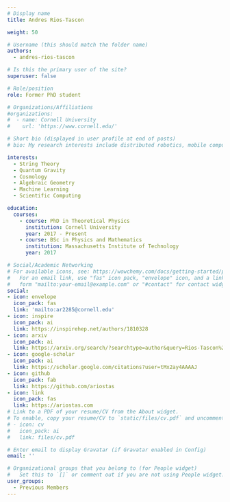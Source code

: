 ```yaml
---
# Display name
title: Andres Rios-Tascon

weight: 50

# Username (this should match the folder name)
authors:
  - andres-rios-tascon

# Is this the primary user of the site?
superuser: false

# Role/position
role: Former PhD student

# Organizations/Affiliations
#organizations:
#  - name: Cornell University
#    url: 'https://www.cornell.edu/'

# Short bio (displayed in user profile at end of posts)
# bio: My research interests include distributed robotics, mobile computing and programmable matter.

interests:
  - String Theory
  - Quantum Gravity
  - Cosmology
  - Algebraic Geometry
  - Machine Learning
  - Scientific Computing

education:
  courses:
    - course: PhD in Theoretical Physics
      institution: Cornell University
      year: 2017 - Present
    - course: BSc in Physics and Mathematics
      institution: Massachusetts Institute of Technology
      year: 2017

# Social/Academic Networking
# For available icons, see: https://wowchemy.com/docs/getting-started/page-builder/#icons
#   For an email link, use "fas" icon pack, "envelope" icon, and a link in the
#   form "mailto:your-email@example.com" or "#contact" for contact widget.
social:
- icon: envelope
  icon_pack: fas
  link: 'mailto:ar2285@cornell.edu'
- icon: inspire
  icon_pack: ai
  link: https://inspirehep.net/authors/1810328
- icon: arxiv
  icon_pack: ai
  link: https://arxiv.org/search/?searchtype=author&query=Rios-Tascon%2C+A
- icon: google-scholar
  icon_pack: ai
  link: https://scholar.google.com/citations?user=tMx2ay4AAAAJ
- icon: github
  icon_pack: fab
  link: https://github.com/ariostas
- icon: link
  icon_pack: fas
  link: https://ariostas.com
# Link to a PDF of your resume/CV from the About widget.
# To enable, copy your resume/CV to `static/files/cv.pdf` and uncomment the lines below.
# - icon: cv
#   icon_pack: ai
#   link: files/cv.pdf

# Enter email to display Gravatar (if Gravatar enabled in Config)
email: ''

# Organizational groups that you belong to (for People widget)
#   Set this to `[]` or comment out if you are not using People widget.
user_groups:
  - Previous Members
---
```

